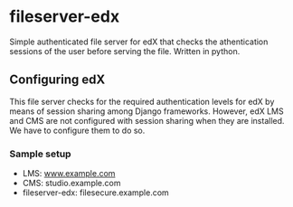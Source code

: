 # fileserver-edx
Simple authenticated file server for edX that checks the athentication sessions of the user before serving the file. Written in python.

## Configuring edX
This file server checks for the required authentication levels for edX by means of session sharing among Django frameworks. However, edX LMS and CMS are not configured with session sharing when they are installed. We have to configure them to do so. 

### Sample setup
* LMS: www.example.com
* CMS: studio.example.com
* fileserver-edx: filesecure.example.com
